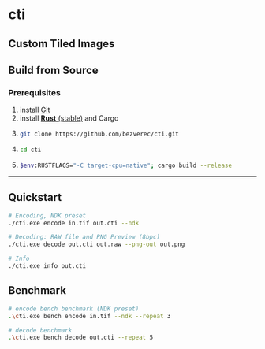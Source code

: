 # cti
Custom Tiled Images
---

## Build from Source

### Prerequisites
1. install [Git](https://git-scm.com/)
2. install [**Rust** (stable)](https://www.rust-lang.org/tools/install) and Cargo
3. ```bash
   git clone https://github.com/bezverec/cti.git
   ```
4. ```bash
   cd cti
   ```
5. ```bash
   $env:RUSTFLAGS="-C target-cpu=native"; cargo build --release
   ```
---
## Quickstart
```bash
# Encoding, NDK preset
./cti.exe encode in.tif out.cti --ndk
```
```bash
# Decoding: RAW file and PNG Preview (8bpc)
./cti.exe decode out.cti out.raw --png-out out.png
```
```bash
# Info
./cti.exe info out.cti
```
## Benchmark
```bash
# encode bench benchmark (NDK preset)
.\cti.exe bench encode in.tif --ndk --repeat 3
```
```bash
# decode benchmark
.\cti.exe bench decode out.cti --repeat 5
```
